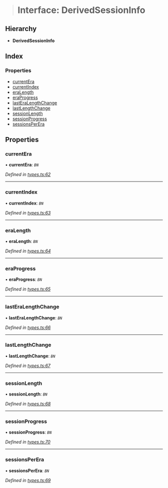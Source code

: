 > # Interface: DerivedSessionInfo

## Hierarchy

* **DerivedSessionInfo**

## Index

### Properties

* [currentEra](_types_.derivedsessioninfo.md#currentera)
* [currentIndex](_types_.derivedsessioninfo.md#currentindex)
* [eraLength](_types_.derivedsessioninfo.md#eralength)
* [eraProgress](_types_.derivedsessioninfo.md#eraprogress)
* [lastEraLengthChange](_types_.derivedsessioninfo.md#lasteralengthchange)
* [lastLengthChange](_types_.derivedsessioninfo.md#lastlengthchange)
* [sessionLength](_types_.derivedsessioninfo.md#sessionlength)
* [sessionProgress](_types_.derivedsessioninfo.md#sessionprogress)
* [sessionsPerEra](_types_.derivedsessioninfo.md#sessionsperera)

## Properties

###  currentEra

• **currentEra**: *`BN`*

*Defined in [types.ts:62](https://github.com/polkadot-js/api/blob/1525d64/packages/api-derive/src/types.ts#L62)*

___

###  currentIndex

• **currentIndex**: *`BN`*

*Defined in [types.ts:63](https://github.com/polkadot-js/api/blob/1525d64/packages/api-derive/src/types.ts#L63)*

___

###  eraLength

• **eraLength**: *`BN`*

*Defined in [types.ts:64](https://github.com/polkadot-js/api/blob/1525d64/packages/api-derive/src/types.ts#L64)*

___

###  eraProgress

• **eraProgress**: *`BN`*

*Defined in [types.ts:65](https://github.com/polkadot-js/api/blob/1525d64/packages/api-derive/src/types.ts#L65)*

___

###  lastEraLengthChange

• **lastEraLengthChange**: *`BN`*

*Defined in [types.ts:66](https://github.com/polkadot-js/api/blob/1525d64/packages/api-derive/src/types.ts#L66)*

___

###  lastLengthChange

• **lastLengthChange**: *`BN`*

*Defined in [types.ts:67](https://github.com/polkadot-js/api/blob/1525d64/packages/api-derive/src/types.ts#L67)*

___

###  sessionLength

• **sessionLength**: *`BN`*

*Defined in [types.ts:68](https://github.com/polkadot-js/api/blob/1525d64/packages/api-derive/src/types.ts#L68)*

___

###  sessionProgress

• **sessionProgress**: *`BN`*

*Defined in [types.ts:70](https://github.com/polkadot-js/api/blob/1525d64/packages/api-derive/src/types.ts#L70)*

___

###  sessionsPerEra

• **sessionsPerEra**: *`BN`*

*Defined in [types.ts:69](https://github.com/polkadot-js/api/blob/1525d64/packages/api-derive/src/types.ts#L69)*